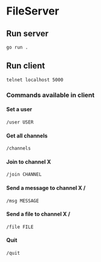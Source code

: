 # FileServer

## Run server
```
go run .
```

## Run client
```
telnet localhost 5000
```

### Commands available in client

#### Set a user
```
/user USER
```

#### Get all channels
```
/channels
```

#### Join to channel X
```
/join CHANNEL
```

#### Send a message to channel X /
```
/msg MESSAGE
```

#### Send a file to channel X /
```
/file FILE
```

#### Quit
```
/quit
```
